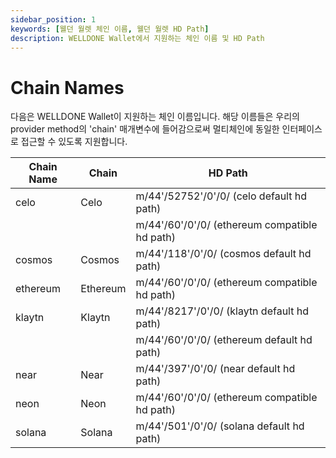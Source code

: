 ```yaml
---
sidebar_position: 1
keywords: [웰던 월렛 체인 이름, 웰던 월렛 HD Path]
description: WELLDONE Wallet에서 지원하는 체인 이름 및 HD Path
---
```


# Chain Names

다음은 WELLDONE Wallet이 지원하는 체인 이름입니다. 해당 이름들은 우리의 provider method의 'chain' 매개변수에 들어감으로써 멀티체인에 동일한 인터페이스로 접근할 수 있도록 지원합니다.

| Chain Name | Chain    | HD Path                                       |
| ---------- | -------- | --------------------------------------------- |
| celo       | Celo     | m/44'/52752'/0'/0/ (celo default hd path)     |
|            |          | m/44'/60'/0'/0/ (ethereum compatible hd path) |
| cosmos     | Cosmos   | m/44'/118'/0'/0/ (cosmos default hd path)     |
| ethereum   | Ethereum | m/44'/60'/0'/0/ (ethereum compatible hd path) |
| klaytn     | Klaytn   | m/44'/8217'/0'/0/ (klaytn default hd path)    |
|            |          | m/44'/60'/0'/0/ (ethereum default hd path)    |
| near       | Near     | m/44'/397'/0'/0/ (near default hd path)       |
| neon       | Neon     | m/44'/60'/0'/0/ (ethereum compatible hd path) |
| solana     | Solana   | m/44'/501'/0'/0/ (solana default hd path)     |
